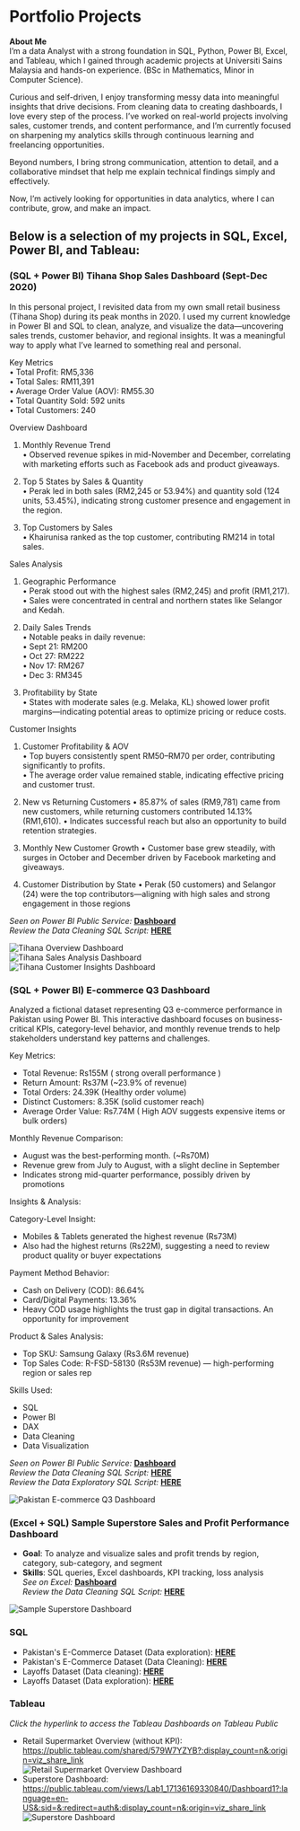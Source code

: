 # Portfolio Projects
**About Me**<br>
I’m a data Analyst with a strong foundation in SQL, Python, Power BI, Excel, and Tableau, which I gained through academic projects at Universiti Sains Malaysia and hands-on experience. (BSc in Mathematics, Minor in Computer Science). <br/>

Curious and self-driven, I enjoy transforming messy data into meaningful insights that drive decisions. From cleaning data to creating dashboards, I love every step of the process. I’ve worked on real-world projects involving sales, customer trends, and content performance, and I’m currently focused on sharpening my analytics skills through continuous learning and freelancing opportunities. <br/>

Beyond numbers, I bring strong communication, attention to detail, and a collaborative mindset that help me explain technical findings simply and effectively. <br/>

Now, I’m actively looking for opportunities in data analytics, where I can contribute, grow, and make an impact. <br/>

## Below is a selection of my projects in SQL, Excel, Power BI, and Tableau: <br/>

### (SQL + Power BI) Tihana Shop Sales Dashboard (Sept-Dec 2020)

In this personal project, I revisited data from my own small retail business (Tihana Shop) during its peak months in 2020. I used my current knowledge in Power BI and SQL to clean, analyze, and visualize the data—uncovering sales trends, customer behavior, and regional insights. It was a meaningful way to apply what I’ve learned to something real and personal.

Key Metrics <br/>
	•	Total Profit: RM5,336<br/>
	•	Total Sales: RM11,391<br/>
	•	Average Order Value (AOV): RM55.30<br/>
	•	Total Quantity Sold: 592 units<br/>
	•	Total Customers: 240<br/>

Overview Dashboard

1. Monthly Revenue Trend<br/>
	•	Observed revenue spikes in mid-November and December, correlating with marketing efforts such as Facebook ads and product giveaways.

2. Top 5 States by Sales & Quantity<br/>
	•	Perak led in both sales (RM2,245 or 53.94%) and quantity sold (124 units, 53.45%), indicating strong customer presence and engagement in the region.

3. Top Customers by Sales<br/>
	•	Khairunisa ranked as the top customer, contributing RM214 in total sales.

Sales Analysis

1. Geographic Performance<br/>
	•	Perak stood out with the highest sales (RM2,245) and profit (RM1,217).<br/>
	•	Sales were concentrated in central and northern states like Selangor and Kedah.

2. Daily Sales Trends<br/>
	•	Notable peaks in daily revenue:<br/>
	•	Sept 21: RM200<br/>
	•	Oct 27: RM222<br/>
	•	Nov 17: RM267<br/>
	•	Dec 3: RM345<br/>

3. Profitability by State<br/>
	•	States with moderate sales (e.g. Melaka, KL) showed lower profit margins—indicating potential areas to optimize pricing or reduce costs.<br/>

Customer Insights

1. Customer Profitability & AOV<br/>
	•	Top buyers consistently spent RM50–RM70 per order, contributing significantly to profits.<br/>
	•	The average order value remained stable, indicating effective pricing and customer trust.

2. New vs Returning Customers
	•	85.87% of sales (RM9,781) came from new customers, while returning customers contributed 14.13% (RM1,610).
	•	Indicates successful reach but also an opportunity to build retention strategies.

3. Monthly New Customer Growth
	•	Customer base grew steadily, with surges in October and December driven by Facebook marketing and giveaways.

4. Customer Distribution by State
	•	Perak (50 customers) and Selangor (24) were the top contributors—aligning with high sales and strong engagement in those regions

*Seen on Power BI Public Service:* **[Dashboard](https://app.powerbi.com/groups/me/reports/34dedb97-9bc9-4d0d-b2c1-75bf97d41a3b?ctid=0ad0fbf8-69ca-4e5e-afad-cd70424ac626&pbi_source=linkShare)** <br /> 
*Review the Data Cleaning SQL Script:* **[HERE](SQL_Data_Cleaning_Tihana.sql)** <br /> 

![Tihana Overview Dashboard](visuals/Tihana_Overview.png) <br />
![Tihana Sales Analysis Dashboard](visuals/Tihana_Sales_Analysis.png) <br />
![Tihana Customer Insights Dashboard](visuals/Tihana_Customer_Insights.png) <br />

### (SQL + Power BI) E-commerce Q3 Dashboard

Analyzed a fictional dataset representing Q3 e-commerce performance in Pakistan using Power BI. This interactive dashboard focuses on business-critical KPIs, category-level behavior, and monthly revenue trends to help stakeholders understand key patterns and challenges.<br/>

Key Metrics:
- Total Revenue: Rs155M ( strong overall performance )
- Return Amount: Rs37M (~23.9% of revenue)
- Total Orders: 24.39K (Healthy order volume)
- Distinct Customers: 8.35K (solid customer reach)
- Average Order Value: Rs7.74M ( High AOV suggests expensive items or bulk orders)

Monthly Revenue Comparison:
- August was the best-performing month. (~Rs70M)
- Revenue grew from July to August, with a slight decline in September
- Indicates strong mid-quarter performance, possibly driven by promotions

Insights & Analysis:

Category-Level Insight:
- Mobiles & Tablets generated the highest revenue (Rs73M)
- Also had the highest returns (Rs22M), suggesting a need to review product quality or buyer expectations

Payment Method Behavior:
- Cash on Delivery (COD): 86.64%
- Card/Digital Payments: 13.36%
- Heavy COD usage highlights the trust gap in digital transactions. An opportunity for improvement

Product & Sales Analysis:
- Top SKU: Samsung Galaxy (Rs3.6M revenue)
- Top Sales Code: R-FSD-58130 (Rs53M revenue) — high-performing region or sales rep

Skills Used:
- SQL
- Power BI
- DAX
- Data Cleaning
- Data Visualization

*Seen on Power BI Public Service:* **[Dashboard](https://app.powerbi.com/groups/me/reports/17e66c59-ecce-44e5-82b7-708a5a6e4efb?ctid=0ad0fbf8-69ca-4e5e-afad-cd70424ac626&pbi_source=linkShare)** <br /> 
*Review the Data Cleaning SQL Script:* **[HERE](SQL_Data_Cleaning_Pakistanec.sql)** <br /> 
*Review the Data Exploratory SQL Script:* **[HERE](SQL_Data_Exploratory_Pakistanec.sql)** <br /> 

![Pakistan E-commerce Q3 Dashboard](visuals/PowerBI_Pakistan_Ecommerce_Dashboard.png) <br />


### (Excel + SQL) Sample Superstore Sales and Profit Performance Dashboard

- **Goal**: To analyze and visualize sales and profit trends by region, category, sub-category, and segment  
- **Skills**: SQL queries, Excel dashboards, KPI tracking, loss analysis<br /> 
*See on Excel:* **[Dashboard](https://github.com/hidayatulnajwa/Data-Analyst-Portfolio/blob/a83f7e025b199caf8cc689ffd4198463a6bd5a81/Excel%20-%20Sales%20and%20Profit%20Performance%20Dasboard.xlsx)** <br /> 
*Review the Data Cleaning SQL Script:* **[HERE](https://github.com/hidayatulnajwa/Data-Analyst-Portfolio/blob/481d323b85ea8b6d0176fc7e3ca0bdb968c95e12/SQL%20-%20Data%20Cleaning%20samplesuperstore.sql)** <br /> 

![Sample Superstore Dashboard](visuals/SampleSuperstoreDashboard.png) <br />

### SQL

- Pakistan's E-Commerce Dataset (Data exploration): **[HERE](SQL_Data_Exploratory_Pakistanec.sql)** <br />
- Pakistan's E-Commerce Dataset (Data Cleaning): **[HERE](SQL_Data_Cleaning_Pakistanec.sql)** <br />
- Layoffs Dataset (Data cleaning): **[HERE](SQL_Data_Cleaning_world_layoffs.sql)** <br /> 
- Layoffs Dataset (Data exploration): **[HERE](SQL_Data_Exploratory_world_layoffs.sql)** <br />
  
### Tableau 

*Click the hyperlink to access the Tableau Dashboards on Tableau Public* <br />

- Retail Supermarket Overview (without KPI):<br />
  https://public.tableau.com/shared/579W7YZYB?:display_count=n&:origin=viz_share_link<br />
  ![Retail Supermarket Overview Dashboard](visuals/RetailSupermarketOverviewDashboard.png) <br />
- Superstore Dashboard:<br />
  https://public.tableau.com/views/Lab1_17136169330840/Dashboard1?:language=en-US&:sid=&:redirect=auth&:display_count=n&:origin=viz_share_link<br />
  ![Superstore Dashboard](visuals/SuperstoreDashboard.png)










